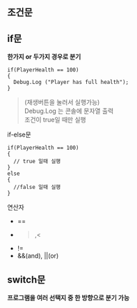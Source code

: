 조건문 
------

## if문

**한가지 or 두가지 경우로 분기**
```예시
if(PlayerHealth == 100)
{
  Debug.Log ("Player has full health");
}
```
>(재생버튼을 눌러서 실행가능)<br>
>Debug.Log 는 콘솔에 문자열 출력<br>
>조건이 true일 때만 실행<br>

if-else문
```예시
if(PlayerHealth == 100)
{
  // true 일때 실행
}
else
{
  //false 일때 실행
}
```

연산자 
* ==
* >,<
* !=
* &&(and), ||(or)

## switch문

**프로그램을 여러 선택지 중 한 방향으로 분기 가능**

